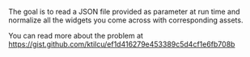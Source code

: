 The goal is to read a JSON file provided as parameter at run time and normalize
all the widgets you come across with corresponding assets.

You can read more about the problem at https://gist.github.com/ktilcu/ef1d416279e453389c5d4cf1e6fb708b
